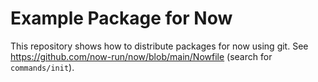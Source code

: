 # Example Package for Now

This repository shows how to distribute packages
for now using git.
See
https://github.com/now-run/now/blob/main/Nowfile
(search for `commands/init`).
